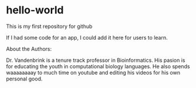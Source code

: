 # hello-world
This is my first repository for github

If I had some code for an app, I could add it here for users to learn.

About the Authors:

Dr. Vandenbrink is a tenure track professor in Bioinformatics. His pasion is for educating the youth in computational biology languages. He also spends waaaaaaaay to much time on youtube and editing his videos for his own personal good. 
